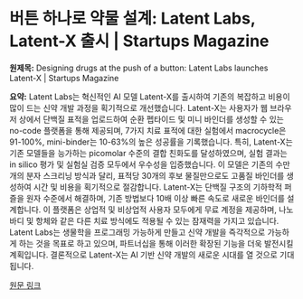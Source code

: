 # 버튼 하나로 약물 설계: Latent Labs, Latent-X 출시 | Startups Magazine

**원제목:** Designing drugs at the push of a button: Latent Labs launches Latent-X | Startups Magazine

**요약:** Latent Labs는 혁신적인 AI 모델 Latent-X를 출시하여 기존의 복잡하고 비용이 많이 드는 신약 개발 과정을 획기적으로 개선했습니다.  Latent-X는 사용자가 웹 브라우저 상에서 단백질 표적을 업로드하여 순환 펩타이드 및 미니 바인더를 생성할 수 있는 no-code 플랫폼을 통해 제공되며,  7가지 치료 표적에 대한 실험에서 macrocycle은 91-100%, mini-binder는 10-63%의 높은 성공률을 기록했습니다.  특히, Latent-X는 기존 모델들을 능가하는 picomolar 수준의 결합 친화도를 달성하였으며,  실험 결과는  in silico 평가 및 실험실 검증 모두에서 우수성을 입증했습니다.  이 모델은 기존의 수만 개의 분자 스크리닝 방식과 달리, 표적당 30개의 후보 물질만으로도 고품질 바인더를 생성하여 시간 및 비용을 획기적으로 절감합니다.  Latent-X는 단백질 구조의 기하학적 퍼즐을 원자 수준에서 해결하며,  기존 방법보다 10배 이상 빠른 속도로 새로운 바인더를 설계합니다.  이 플랫폼은  상업적 및 비상업적 사용자 모두에게 무료 계정을 제공하며,  나노바디 및 항체와 같은 다른 치료 방식에도 적용될 수 있는 잠재력을 가지고 있습니다.  Latent Labs는  생물학을 프로그래밍 가능하게 만들고 신약 개발을 즉각적으로 가능하게 하는 것을 목표로 하고 있으며,  파트너십을 통해 이러한 확장된 기능을 더욱 발전시킬 계획입니다.  결론적으로 Latent-X는 AI 기반 신약 개발의 새로운 시대를 열 것으로 기대됩니다.

[원문 링크](https://startupsmagazine.co.uk/article-designing-drugs-push-button-latent-labs-launches-latent-x)
